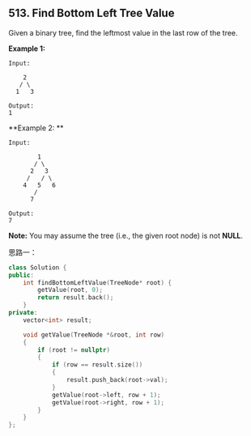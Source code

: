 ## 513. Find Bottom Left Tree Value

Given a binary tree, find the leftmost value in the last row of the tree.

**Example 1:**

```
Input:

    2
   / \
  1   3

Output:
1

```

**Example 2: **

```
Input:

        1
       / \
      2   3
     /   / \
    4   5   6
       /
      7

Output:
7

```

**Note:** You may assume the tree (i.e., the given root node) is not **NULL**.

思路一：

```c++
class Solution {
public:
	int findBottomLeftValue(TreeNode* root) {
		getValue(root, 0);
		return result.back();
	}
private:
	vector<int> result;

	void getValue(TreeNode *&root, int row)
	{
		if (root != nullptr)
		{
			if (row == result.size())
			{
				result.push_back(root->val);
			}
			getValue(root->left, row + 1);
			getValue(root->right, row + 1);
		}
	}
};
```



